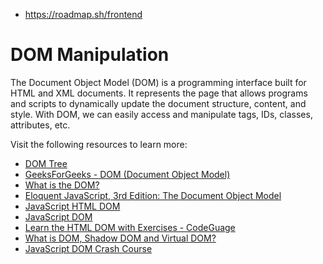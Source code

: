 

- https://roadmap.sh/frontend



# DOM Manipulation

The Document Object Model (DOM) is a programming interface built for  HTML and XML documents. It represents the page that allows programs and  scripts to dynamically update the document structure, content, and  style. With DOM, we can easily access and manipulate tags, IDs, classes, attributes, etc.

Visit the following resources to learn more:

- [DOM Tree](https://javascript.info/dom-nodes)
- [GeeksForGeeks - DOM (Document Object Model)](https://www.geeksforgeeks.org/dom-document-object-model/)
- [What is the DOM?](https://www.freecodecamp.org/news/what-is-the-dom-document-object-model-meaning-in-javascript/)
- [Eloquent JavaScript, 3rd Edition: The Document Object Model](https://eloquentjavascript.net/14_dom.html)
- [JavaScript HTML DOM](https://www.w3schools.com/js/js_htmldom.asp)
- [JavaScript DOM](https://www.javascripttutorial.net/javascript-dom/)
- [Learn the HTML DOM with Exercises - CodeGuage](https://www.codeguage.com/courses/js/html-dom-introduction)
- [What is DOM, Shadow DOM and Virtual DOM?](https://www.youtube.com/watch?v=7Tok22qxPzQ)
- [JavaScript DOM Crash Course](https://www.youtube.com/watch?v=0ik6X4DJKCc)